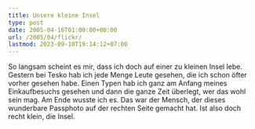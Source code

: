 ```yaml
---
title: Unsere kleine Insel
type: post
date: 2005-04-16T01:00:00+00:00
url: /2005/04/flickr/
lastmod: 2023-09-10T19:14:12+07:00
---
```

So langsam scheint es mir, dass ich doch auf einer zu kleinen Insel lebe. Gestern bei Tesko hab ich jede Menge Leute gesehen, die ich schon öfter vorher gesehen habe. Einen Typen hab ich ganz am Anfang meines Einkaufbesuchs gesehen und dann die ganze Zeit überlegt, wer das wohl sein mag. Am Ende wusste ich es. Das war der Mensch, der dieses wunderbare Passphoto auf der rechten Seite gemacht hat. Ist also doch recht klein, die Insel.
